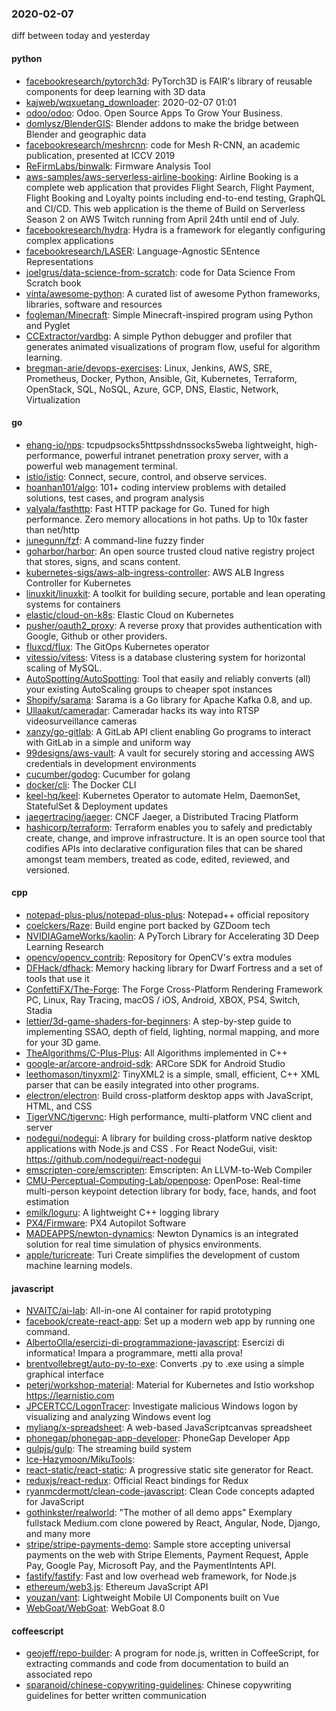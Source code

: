 ### 2020-02-07
diff between today and yesterday

#### python
* [facebookresearch/pytorch3d](https://github.com/facebookresearch/pytorch3d): PyTorch3D is FAIR's library of reusable components for deep learning with 3D data
* [kajweb/wqxuetang_downloader](https://github.com/kajweb/wqxuetang_downloader):   2020-02-07 01:01 
* [odoo/odoo](https://github.com/odoo/odoo): Odoo. Open Source Apps To Grow Your Business.
* [domlysz/BlenderGIS](https://github.com/domlysz/BlenderGIS): Blender addons to make the bridge between Blender and geographic data
* [facebookresearch/meshrcnn](https://github.com/facebookresearch/meshrcnn): code for Mesh R-CNN, an academic publication, presented at ICCV 2019
* [ReFirmLabs/binwalk](https://github.com/ReFirmLabs/binwalk): Firmware Analysis Tool
* [aws-samples/aws-serverless-airline-booking](https://github.com/aws-samples/aws-serverless-airline-booking): Airline Booking is a complete web application that provides Flight Search, Flight Payment, Flight Booking and Loyalty points including end-to-end testing, GraphQL and CI/CD. This web application is the theme of Build on Serverless Season 2 on AWS Twitch running from April 24th until end of July.
* [facebookresearch/hydra](https://github.com/facebookresearch/hydra): Hydra is a framework for elegantly configuring complex applications
* [facebookresearch/LASER](https://github.com/facebookresearch/LASER): Language-Agnostic SEntence Representations
* [joelgrus/data-science-from-scratch](https://github.com/joelgrus/data-science-from-scratch): code for Data Science From Scratch book
* [vinta/awesome-python](https://github.com/vinta/awesome-python): A curated list of awesome Python frameworks, libraries, software and resources
* [fogleman/Minecraft](https://github.com/fogleman/Minecraft): Simple Minecraft-inspired program using Python and Pyglet
* [CCExtractor/vardbg](https://github.com/CCExtractor/vardbg): A simple Python debugger and profiler that generates animated visualizations of program flow, useful for algorithm learning.
* [bregman-arie/devops-exercises](https://github.com/bregman-arie/devops-exercises): Linux, Jenkins, AWS, SRE, Prometheus, Docker, Python, Ansible, Git, Kubernetes, Terraform, OpenStack, SQL, NoSQL, Azure, GCP, DNS, Elastic, Network, Virtualization

#### go
* [ehang-io/nps](https://github.com/ehang-io/nps): tcpudpsocks5httpsshdnssocks5weba lightweight, high-performance, powerful intranet penetration proxy server, with a powerful web management terminal.
* [istio/istio](https://github.com/istio/istio): Connect, secure, control, and observe services.
* [hoanhan101/algo](https://github.com/hoanhan101/algo): 101+ coding interview problems with detailed solutions, test cases, and program analysis
* [valyala/fasthttp](https://github.com/valyala/fasthttp): Fast HTTP package for Go. Tuned for high performance. Zero memory allocations in hot paths. Up to 10x faster than net/http
* [junegunn/fzf](https://github.com/junegunn/fzf):  A command-line fuzzy finder
* [goharbor/harbor](https://github.com/goharbor/harbor): An open source trusted cloud native registry project that stores, signs, and scans content.
* [kubernetes-sigs/aws-alb-ingress-controller](https://github.com/kubernetes-sigs/aws-alb-ingress-controller): AWS ALB Ingress Controller for Kubernetes
* [linuxkit/linuxkit](https://github.com/linuxkit/linuxkit): A toolkit for building secure, portable and lean operating systems for containers
* [elastic/cloud-on-k8s](https://github.com/elastic/cloud-on-k8s): Elastic Cloud on Kubernetes
* [pusher/oauth2_proxy](https://github.com/pusher/oauth2_proxy): A reverse proxy that provides authentication with Google, Github or other providers.
* [fluxcd/flux](https://github.com/fluxcd/flux): The GitOps Kubernetes operator
* [vitessio/vitess](https://github.com/vitessio/vitess): Vitess is a database clustering system for horizontal scaling of MySQL.
* [AutoSpotting/AutoSpotting](https://github.com/AutoSpotting/AutoSpotting): Tool that easily and reliably converts (all) your existing AutoScaling groups to cheaper spot instances
* [Shopify/sarama](https://github.com/Shopify/sarama): Sarama is a Go library for Apache Kafka 0.8, and up.
* [Ullaakut/cameradar](https://github.com/Ullaakut/cameradar): Cameradar hacks its way into RTSP videosurveillance cameras
* [xanzy/go-gitlab](https://github.com/xanzy/go-gitlab): A GitLab API client enabling Go programs to interact with GitLab in a simple and uniform way
* [99designs/aws-vault](https://github.com/99designs/aws-vault): A vault for securely storing and accessing AWS credentials in development environments
* [cucumber/godog](https://github.com/cucumber/godog): Cucumber for golang
* [docker/cli](https://github.com/docker/cli): The Docker CLI
* [keel-hq/keel](https://github.com/keel-hq/keel): Kubernetes Operator to automate Helm, DaemonSet, StatefulSet & Deployment updates
* [jaegertracing/jaeger](https://github.com/jaegertracing/jaeger): CNCF Jaeger, a Distributed Tracing Platform
* [hashicorp/terraform](https://github.com/hashicorp/terraform): Terraform enables you to safely and predictably create, change, and improve infrastructure. It is an open source tool that codifies APIs into declarative configuration files that can be shared amongst team members, treated as code, edited, reviewed, and versioned.

#### cpp
* [notepad-plus-plus/notepad-plus-plus](https://github.com/notepad-plus-plus/notepad-plus-plus): Notepad++ official repository
* [coelckers/Raze](https://github.com/coelckers/Raze): Build engine port backed by GZDoom tech
* [NVIDIAGameWorks/kaolin](https://github.com/NVIDIAGameWorks/kaolin): A PyTorch Library for Accelerating 3D Deep Learning Research
* [opencv/opencv_contrib](https://github.com/opencv/opencv_contrib): Repository for OpenCV's extra modules
* [DFHack/dfhack](https://github.com/DFHack/dfhack): Memory hacking library for Dwarf Fortress and a set of tools that use it
* [ConfettiFX/The-Forge](https://github.com/ConfettiFX/The-Forge): The Forge Cross-Platform Rendering Framework PC, Linux, Ray Tracing, macOS / iOS, Android, XBOX, PS4, Switch, Stadia
* [lettier/3d-game-shaders-for-beginners](https://github.com/lettier/3d-game-shaders-for-beginners):  A step-by-step guide to implementing SSAO, depth of field, lighting, normal mapping, and more for your 3D game.
* [TheAlgorithms/C-Plus-Plus](https://github.com/TheAlgorithms/C-Plus-Plus): All Algorithms implemented in C++
* [google-ar/arcore-android-sdk](https://github.com/google-ar/arcore-android-sdk): ARCore SDK for Android Studio
* [leethomason/tinyxml2](https://github.com/leethomason/tinyxml2): TinyXML2 is a simple, small, efficient, C++ XML parser that can be easily integrated into other programs.
* [electron/electron](https://github.com/electron/electron): Build cross-platform desktop apps with JavaScript, HTML, and CSS
* [TigerVNC/tigervnc](https://github.com/TigerVNC/tigervnc): High performance, multi-platform VNC client and server
* [nodegui/nodegui](https://github.com/nodegui/nodegui): A library for building cross-platform native desktop applications with Node.js and CSS . For React NodeGui, visit: https://github.com/nodegui/react-nodegui 
* [emscripten-core/emscripten](https://github.com/emscripten-core/emscripten): Emscripten: An LLVM-to-Web Compiler
* [CMU-Perceptual-Computing-Lab/openpose](https://github.com/CMU-Perceptual-Computing-Lab/openpose): OpenPose: Real-time multi-person keypoint detection library for body, face, hands, and foot estimation
* [emilk/loguru](https://github.com/emilk/loguru): A lightweight C++ logging library
* [PX4/Firmware](https://github.com/PX4/Firmware): PX4 Autopilot Software
* [MADEAPPS/newton-dynamics](https://github.com/MADEAPPS/newton-dynamics): Newton Dynamics is an integrated solution for real time simulation of physics environments.
* [apple/turicreate](https://github.com/apple/turicreate): Turi Create simplifies the development of custom machine learning models.

#### javascript
* [NVAITC/ai-lab](https://github.com/NVAITC/ai-lab): All-in-one AI container for rapid prototyping
* [facebook/create-react-app](https://github.com/facebook/create-react-app): Set up a modern web app by running one command.
* [AlbertoOlla/esercizi-di-programmazione-javascript](https://github.com/AlbertoOlla/esercizi-di-programmazione-javascript): Esercizi di informatica! Impara a programmare, metti alla prova!
* [brentvollebregt/auto-py-to-exe](https://github.com/brentvollebregt/auto-py-to-exe): Converts .py to .exe using a simple graphical interface
* [peterj/workshop-material](https://github.com/peterj/workshop-material): Material for Kubernetes and Istio workshop https://learnistio.com
* [JPCERTCC/LogonTracer](https://github.com/JPCERTCC/LogonTracer): Investigate malicious Windows logon by visualizing and analyzing Windows event log
* [myliang/x-spreadsheet](https://github.com/myliang/x-spreadsheet): A web-based JavaScriptcanvas spreadsheet
* [phonegap/phonegap-app-developer](https://github.com/phonegap/phonegap-app-developer): PhoneGap Developer App
* [gulpjs/gulp](https://github.com/gulpjs/gulp): The streaming build system
* [Ice-Hazymoon/MikuTools](https://github.com/Ice-Hazymoon/MikuTools): 
* [react-static/react-static](https://github.com/react-static/react-static):   A progressive static site generator for React.
* [reduxjs/react-redux](https://github.com/reduxjs/react-redux): Official React bindings for Redux
* [ryanmcdermott/clean-code-javascript](https://github.com/ryanmcdermott/clean-code-javascript):  Clean Code concepts adapted for JavaScript
* [gothinkster/realworld](https://github.com/gothinkster/realworld): "The mother of all demo apps"  Exemplary fullstack Medium.com clone powered by React, Angular, Node, Django, and many more 
* [stripe/stripe-payments-demo](https://github.com/stripe/stripe-payments-demo): Sample store accepting universal payments on the web with Stripe Elements, Payment Request, Apple Pay, Google Pay, Microsoft Pay, and the PaymentIntents API. 
* [fastify/fastify](https://github.com/fastify/fastify): Fast and low overhead web framework, for Node.js
* [ethereum/web3.js](https://github.com/ethereum/web3.js): Ethereum JavaScript API
* [youzan/vant](https://github.com/youzan/vant): Lightweight Mobile UI Components built on Vue
* [WebGoat/WebGoat](https://github.com/WebGoat/WebGoat): WebGoat 8.0

#### coffeescript
* [geojeff/repo-builder](https://github.com/geojeff/repo-builder): A program for node.js, written in CoffeeScript, for extracting commands and code from documentation to build an associated repo
* [sparanoid/chinese-copywriting-guidelines](https://github.com/sparanoid/chinese-copywriting-guidelines): Chinese copywriting guidelines for better written communication
